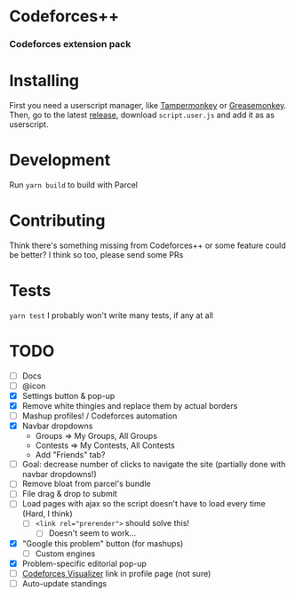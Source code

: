# Codeforces++
### Codeforces extension pack

# Installing
First you need a userscript manager, like [Tampermonkey](https://www.tampermonkey.net) or [Greasemonkey](https://addons.mozilla.org/en-US/firefox/addon/greasemonkey/). Then, go to the latest [release](https://github.com/LeoRiether/CodeforcesPP/releases/), download `script.user.js` and add it as as userscript.

# Development
Run `yarn build` to build with Parcel

# Contributing
Think there's something missing from Codeforces++ or some feature could be better? I think so too, please send some PRs

# Tests
`yarn test`
I probably won't write many tests, if any at all

# TODO
+ [ ] Docs
+ [ ] @icon
+ [x] Settings button & pop-up
+ [x] Remove white thingies and replace them by actual borders
+ [ ] Mashup profiles! / Codeforces automation
+ [x] Navbar dropdowns
    + Groups => My Groups, All Groups
    + Contests => My Contests, All Contests
    + Add "Friends" tab?
+ [ ] Goal: decrease number of clicks to navigate the site (partially done with navbar dropdowns!)
+ [ ] Remove bloat from parcel's bundle
+ [ ] File drag & drop to submit
+ [ ] Load pages with ajax so the script doesn't have to load every time (Hard, I think)
  + [ ] `<link rel="prerender">` should solve this!
    + [ ] Doesn't seem to work...
+ [x] "Google this problem" button (for mashups)
  + [ ] Custom engines
+ [x] Problem-specific editorial pop-up
+ [ ] [Codeforces Visualizer](https://cfviz.netlify.com/index.html) link in profile page (not sure)
+ [ ] Auto-update standings